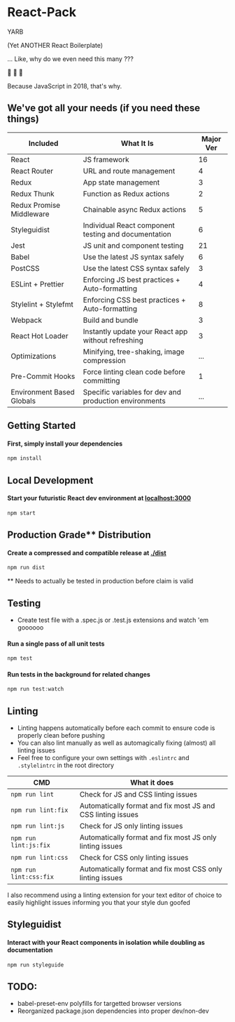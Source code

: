 # React-Pack
YARB

(Yet ANOTHER React Boilerplate)

... Like, why do we even need this many ???

🤔 🤔 🤔

Because JavaScript in 2018, that's why.

## We've got all your needs (if you need these things)
Included | What It Is | Major Ver
---|---|---
React | JS framework | 16
React Router | URL and route management | 4
Redux | App state management | 3
Redux Thunk | Function as Redux actions | 2
Redux Promise Middleware | Chainable async Redux actions | 5
Styleguidist | Individual React component testing and documentation | 6
Jest | JS unit and component testing | 21
Babel | Use the latest JS syntax safely | 6
PostCSS | Use the latest CSS syntax safely | 3
ESLint + Prettier | Enforcing JS best practices + Auto-formatting | 4
Stylelint + Stylefmt | Enforcing CSS best practices + Auto-formatting | 8
Webpack | Build and bundle | 3
React Hot Loader | Instantly update your React app without refreshing |  3
Optimizations | Minifying, tree-shaking, image compression | ...
Pre-Commit Hooks | Force linting clean code before committing | 1
Environment Based Globals | Specific variables for dev and production environments | ...


## Getting Started
#### First, simply install your dependencies
```js
npm install
```

## Local Development
#### Start your futuristic React dev environment at [localhost:3000](localhost:3000)
```js
npm start
```
## Production Grade** Distribution
#### Create a compressed and compatible release at [./dist](./dist)
```js
npm run dist
```

** Needs to actually be tested in production before claim is valid

## Testing
* Create test file with a .spec.js or .test.js extensions and watch 'em goooooo

#### Run a single pass of all unit tests
```js
npm test
```

#### Run tests in the background for related changes
```js
npm run test:watch
```

## Linting
* Linting happens automatically before each commit to ensure code is properly clean before pushing
* You can also lint manually as well as automagically fixing (almost) all linting issues
* Feel free to configure your own settings with `.eslintrc` and `.stylelintrc` in the root directory

CMD | What it does 
---|---
`npm run lint`| Check for JS and CSS linting issues
`npm run lint:fix` | Automatically format and fix most JS and CSS linting issues
`npm run lint:js` | Check for JS only linting issues
`npm run lint:js:fix ` | Automatically format and fix most JS only linting issues
`npm run lint:css` | Check for CSS only linting issues
`npm run lint:css:fix` | Automatically format and fix most CSS only linting issues

I also recommend using a linting extension for your text editor of choice to easily highlight issues informing you that your style dun goofed

## Styleguidist
#### Interact with your React components in isolation while doubling as documentation
```js
npm run styleguide
```

## TODO:
* babel-preset-env polyfills for targetted browser versions
* Reorganized package.json dependencies into proper dev/non-dev